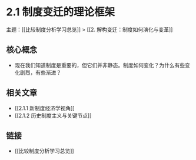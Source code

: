 # 2.1 制度变迁的理论框架

主题：[[比较制度分析学习总览]] > [[2. 解构变迁：制度如何演化与变革]]

## 核心概念

- 现在我们知道制度是重要的，但它们并非静态。制度如何变化？为什么有些变化剧烈，有些渐进？

## 相关文章

- [[2.1.1 新制度经济学视角]]
- [[2.1.2 历史制度主义与关键节点]]

## 链接

- [[比较制度分析学习总览]]
